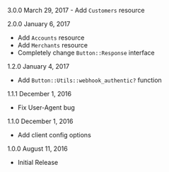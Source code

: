 3.0.0 March 29, 2017
	- Add `Customers` resource

2.0.0 January 6, 2017
  - Add `Accounts` resource
  - Add `Merchants` resource
  - Completely change `Button::Response` interface

1.2.0 January 4, 2017
  - Add `Button::Utils::webhook_authentic?` function

1.1.1 December 1, 2016
 - Fix User-Agent bug

1.1.0 December 1, 2016
  - Add client config options

1.0.0 August 11, 2016
  - Initial Release
